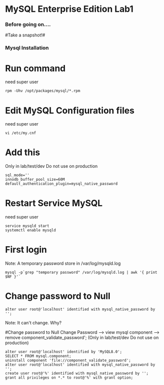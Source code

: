 # MySQL Enterprise Edition Lab1 

### Before going on.... ###
  #Take a snapshot!#
### Mysql Installation ###
# Run command 
need super user
```
rpm -Uhv /opt/packages/mysql/*.rpm
```
# Edit MySQL Configuration files
need super user
```
vi /etc/my.cnf
```
# Add this 
Only in lab/test/dev Do not use on production
```
sql_mode=''
innodb_buffer_pool_size=60M
default_authentication_plugin=mysql_native_password
```
# Restart Service MySQL
need super user
```
service mysqld start
systemctl enable mysqld
```
# First login
Note: A temporary password store in /var/log/mysqld.log 
```
mysql -p`grep "temporary password" /var/log/mysqld.log | awk '{ print $NF }'`
```
# Change password to Null
```
alter user root@'localhost' identified with mysql_native_password by '';
```
Note: It can't change. Why?  

#Change password to Null 
Change Password --> view mysql component --> remove component_validate_password'; (Only in lab/test/dev Do not use on production)
```
alter user root@'localhost' identified by 'MySQL8.0';
SELECT * FROM mysql.component;
uninstall component 'file://component_validate_password';
alter user root@'localhost' identified with mysql_native_password by '';
create user root@'%' identified with mysql_native_password by ''; grant all privileges on *.* to root@'%' with grant option;
```


